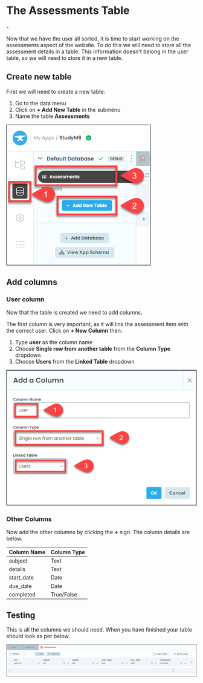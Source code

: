 # The Assessments Table

```{topic} In this tutorial you will:
- 
```

Now that we have the user all sorted, it is time to start working on the assessments aspect of the website. To do this we will need to store all the assessment details in a table. This information doesn't belong in the user table, so we will need to store it in a new table.

## Create new table

First we will need to create a new table:

1. Go to the data menu
2. Click on **+ Add New Table** in the submenu
3. Name the table **Assessments**

![add table](./assets/img/21/create_table.png)

## Add columns

### User column

Now that the table is created we need to add columns.

The first column is very important, as it will link the assessment item with the correct user. Click on **+ New Column** then:

1. Type **user** as the column name
2. Choose **Single row from another table** from the **Column Type** dropdown
3. Choose **Users** from the **Linked Table** dropdown

![user column](./assets/img/21/user_column.png)

### Other Columns

Now add the other columns by clicking the **+** sign. The column details are below.

| Column Name | Column Type |
| :--- | :--- |
| subject | Text |
| details | Text |
| start_date | Date |
| due_date | Date |
| completed | True/False |

## Testing

This is all the columns we should need. When you have finished your table should look as per below.

![finished table](./assets/img/21/finished_table.png)